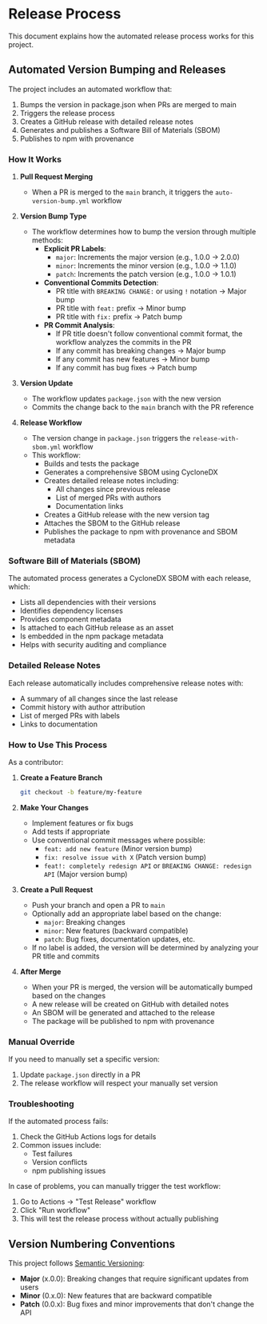 # Release Process

This document explains how the automated release process works for this project.

## Automated Version Bumping and Releases

The project includes an automated workflow that:
1. Bumps the version in package.json when PRs are merged to main
2. Triggers the release process
3. Creates a GitHub release with detailed release notes
4. Generates and publishes a Software Bill of Materials (SBOM)
5. Publishes to npm with provenance

### How It Works

1. **Pull Request Merging**
   - When a PR is merged to the `main` branch, it triggers the `auto-version-bump.yml` workflow

2. **Version Bump Type**
   - The workflow determines how to bump the version through multiple methods:
     - **Explicit PR Labels**:
       - `major`: Increments the major version (e.g., 1.0.0 → 2.0.0)
       - `minor`: Increments the minor version (e.g., 1.0.0 → 1.1.0)
       - `patch`: Increments the patch version (e.g., 1.0.0 → 1.0.1)
     - **Conventional Commits Detection**:
       - PR title with `BREAKING CHANGE:` or using `!` notation → Major bump
       - PR title with `feat:` prefix → Minor bump
       - PR title with `fix:` prefix → Patch bump
     - **PR Commit Analysis**:
       - If PR title doesn't follow conventional commit format, the workflow analyzes the commits in the PR
       - If any commit has breaking changes → Major bump
       - If any commit has new features → Minor bump
       - If any commit has bug fixes → Patch bump

3. **Version Update**
   - The workflow updates `package.json` with the new version
   - Commits the change back to the `main` branch with the PR reference

4. **Release Workflow**
   - The version change in `package.json` triggers the `release-with-sbom.yml` workflow
   - This workflow:
     - Builds and tests the package
     - Generates a comprehensive SBOM using CycloneDX
     - Creates detailed release notes including:
       - All changes since previous release
       - List of merged PRs with authors
       - Documentation links
     - Creates a GitHub release with the new version tag
     - Attaches the SBOM to the GitHub release
     - Publishes the package to npm with provenance and SBOM metadata

### Software Bill of Materials (SBOM)

The automated process generates a CycloneDX SBOM with each release, which:
- Lists all dependencies with their versions
- Identifies dependency licenses
- Provides component metadata
- Is attached to each GitHub release as an asset
- Is embedded in the npm package metadata
- Helps with security auditing and compliance

### Detailed Release Notes

Each release automatically includes comprehensive release notes with:
- A summary of all changes since the last release
- Commit history with author attribution
- List of merged PRs with labels
- Links to documentation

### How to Use This Process

As a contributor:

1. **Create a Feature Branch**
   ```bash
   git checkout -b feature/my-feature
   ```

2. **Make Your Changes**
   - Implement features or fix bugs
   - Add tests if appropriate
   - Use conventional commit messages where possible:
     - `feat: add new feature` (Minor version bump)
     - `fix: resolve issue with X` (Patch version bump)
     - `feat!: completely redesign API` or `BREAKING CHANGE: redesign API` (Major version bump)

3. **Create a Pull Request**
   - Push your branch and open a PR to `main`
   - Optionally add an appropriate label based on the change:
     - `major`: Breaking changes
     - `minor`: New features (backward compatible)
     - `patch`: Bug fixes, documentation updates, etc.
   - If no label is added, the version will be determined by analyzing your PR title and commits

4. **After Merge**
   - When your PR is merged, the version will be automatically bumped based on the changes
   - A new release will be created on GitHub with detailed notes
   - An SBOM will be generated and attached to the release
   - The package will be published to npm with provenance

### Manual Override

If you need to manually set a specific version:

1. Update `package.json` directly in a PR
2. The release workflow will respect your manually set version

### Troubleshooting

If the automated process fails:

1. Check the GitHub Actions logs for details
2. Common issues include:
   - Test failures
   - Version conflicts
   - npm publishing issues

In case of problems, you can manually trigger the test workflow:

1. Go to Actions → "Test Release" workflow
2. Click "Run workflow"
3. This will test the release process without actually publishing

## Version Numbering Conventions

This project follows [Semantic Versioning](https://semver.org/):

- **Major** (x.0.0): Breaking changes that require significant updates from users
- **Minor** (0.x.0): New features that are backward compatible
- **Patch** (0.0.x): Bug fixes and minor improvements that don't change the API